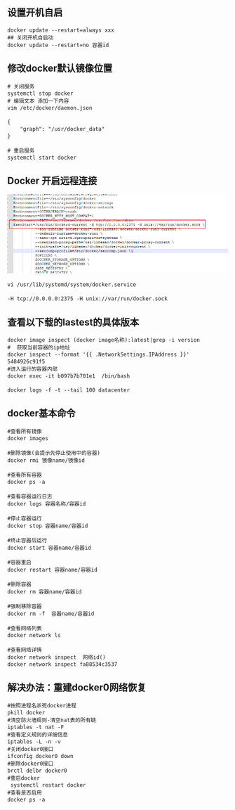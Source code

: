 ## 设置开机自启

```shell
docker update --restart=always xxx
## 关闭开机自启动
docker update --restart=no 容器id
```

## 修改docker默认镜像位置

```shell
# 关闭服务
systemctl stop docker
# 编辑文本 添加一下内容
vim /etc/docker/daemon.json

{
    "graph": "/usr/docker_data"
}

# 重启服务
systemctl start docker

```

## Docker 开启远程连接

![image-20230421212131727](https://raw.githubusercontent.com/CNRF/noteImage/main/image/202304212121773.png)

```
vi /usr/lib/systemd/system/docker.service

-H tcp://0.0.0.0:2375 -H unix://var/run/docker.sock 
```



## 查看以下载的lastest的具体版本

```shell
docker image inspect (docker image名称):latest|grep -i version
#  获取当前容器的ip地址
docker inspect --format '{{ .NetworkSettings.IPAddress }}' 5484926c91f5
#进入运行的容器内部
docker exec -it b097b7b701e1  /bin/bash

docker logs -f -t --tail 100 datacenter
```

## docker基本命令

```shell
#查看所有镜像 
docker images

#删除镜像(会提示先停止使用中的容器) 
docker rmi 镜像name/镜像id

#查看所有容器 
docker ps -a

#查看容器运行日志 
docker logs 容器名称/容器id

#停止容器运行 
docker stop 容器name/容器id

#终止容器后运行 
docker start 容器name/容器id

#容器重启
docker restart 容器name/容器id

#删除容器 
docker rm 容器name/容器id

#强制移除容器  
docker rm -f  容器name/容器id

#查看网络列表
docker network ls

#查看网络详情
docker network inspect  网络id()
docker network inspect fa88534c3537
```

## 解决办法：重建docker0网络恢复

```shell
#按照进程名杀死docker进程
pkill docker
#清空防火墙规则-清空nat表的所有链
iptables -t nat -F
#查看定义规则的详细信息
iptables -L -n -v
#关闭docker0接口
ifconfig docker0 down
#删除docker0接口
brctl delbr docker0
#重启docker
 systemctl restart docker
#查看是否启用
docker ps -a
```

